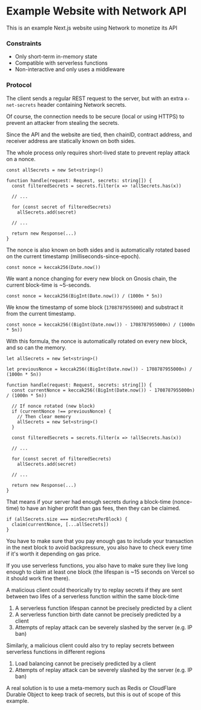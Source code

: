 # Example Website with Network API

This is an example Next.js website using Network to monetize its API

### Constraints
- Only short-term in-memory state
- Compatible with serverless functions
- Non-interactive and only uses a middleware

### Protocol

The client sends a regular REST request to the server, but with an extra `x-net-secrets` header containing Network secrets.

Of course, the connection needs to be secure (local or using HTTPS) to prevent an attacker from stealing the secrets.

Since the API and the website are tied, then chainID, contract address, and receiver address are statically known on both sides.

The whole process only requires short-lived state to prevent replay attack on a nonce.

```tsx
const allSecrets = new Set<string>()

function handle(request: Request, secrets: string[]) {
  const filteredSecrets = secrets.filter(x => !allSecrets.has(x))

  // ...

  for (const secret of filteredSecrets)
    allSecrets.add(secret)

  // ...

  return new Response(...)
}
```

The nonce is also known on both sides and is automatically rotated based on the current timestamp (milliseconds-since-epoch).

```tsx
const nonce = keccak256(Date.now())
```

We want a nonce changing for every new block on Gnosis chain, the current block-time is ~5-seconds.

```tsx
const nonce = keccak256(BigInt(Date.now()) / (1000n * 5n))
```

We know the timestamp of some block (`1708787955000`) and substract it from the current timestamp.

```tsx
const nonce = keccak256((BigInt(Date.now()) - 1708787955000n) / (1000n * 5n))
```

With this formula, the nonce is automatically rotated on every new block, and so can the memory.

```tsx
let allSecrets = new Set<string>()

let previousNonce = keccak256((BigInt(Date.now()) - 1708787955000n) / (1000n * 5n))

function handle(request: Request, secrets: string[]) {
  const currentNonce = keccak256((BigInt(Date.now()) - 1708787955000n) / (1000n * 5n))

  // If nonce rotated (new block)
  if (currentNonce !== previousNonce) {
    // Then clear memory
    allSecrets = new Set<string>()
  }  

  const filteredSecrets = secrets.filter(x => !allSecrets.has(x))

  // ...

  for (const secret of filteredSecrets)
    allSecrets.add(secret)

  // ...

  return new Response(...)
}
```

That means if your server had enough secrets during a block-time (nonce-time) to have an higher profit than gas fees, then they can be claimed.

```tsx
if (allSecrets.size === minSecretsPerBlock) {
  claim(currentNonce, [...allSecrets])
}
```

You have to make sure that you pay enough gas to include your transaction in the next block to avoid backpressure, you also have to check every time if it's worth it depending on gas price.

If you use serverless functions, you also have to make sure they live long enough to claim at least one block (the lifespan is ~15 seconds on Vercel so it should work fine there).

A malicious client could theorically try to replay secrets if they are sent between two lifes of a serverless function within the same block-time

1) A serverless function lifespan cannot be precisely predicted by a client
2) A serverless function birth date cannot be precisely predicted by a client
3) Attempts of replay attack can be severely slashed by the server (e.g. IP ban) 

Similarly, a malicious client could also try to replay secrets between serverless functions in different regions

1) Load balancing cannot be precisely predicted by a client
2) Attempts of replay attack can be severely slashed by the server (e.g. IP ban)

A real solution is to use a meta-memory such as Redis or CloudFlare Durable Object to keep track of secrets, but this is out of scope of this example.

